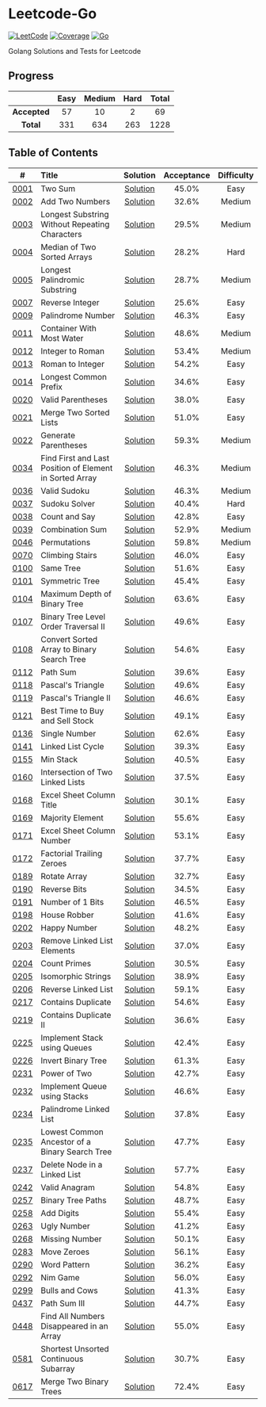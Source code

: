 # Leetcode-Go

[![LeetCode](https://img.shields.io/badge/nailo-~100000-blue)](https://leetcode.com/nailo/) [![Coverage](https://img.shields.io/badge/coverage-100%25-green)](https://github.com/nailo2c/leetcode-go/actions) [![Go](https://img.shields.io/badge/Go-1.13-orange)](https://golang.org/)

Golang Solutions and Tests for Leetcode

## Progress

|     |Easy |Medium|Hard|Total|
|:---:|:---:|:---:|:---:|:---:|
|**Accepted**|57 |10  |2  |69  |
|**Total**   |331|634|263|1228|

## Table of Contents

|#|Title|Solution|Acceptance|Difficulty|
|:-:|:-|:-: | :-: | :-: |
|[0001](https://leetcode.com/problems/two-sum/)| Two Sum | [Solution](./problems/0001_Two_Sum/two_sum.go) | 45.0% | Easy |
|[0002](https://leetcode.com/problems/add-two-numbers/)| Add Two Numbers | [Solution](./problems/0002_Add_Two_Numbers/add_two_numbers.go) | 32.6% | Medium |
|[0003](https://leetcode.com/problems/longest-substring-without-repeating-characters/)| Longest Substring Without Repeating Characters | [Solution](./problems/0003_Longest_Substring_Without_Repeating_Characters/longest_substring_without_repeating_characters.go) | 29.5% | Medium |
|[0004](https://leetcode.com/problems/median-of-two-sorted-arrays/)| Median of Two Sorted Arrays | [Solution](./problems/0004_Median_of_Two_Sorted_Arrays/median_of_two_sorted_arrays.go) | 28.2% | Hard |
|[0005](https://leetcode.com/problems/longest-palindromic-substring/)| Longest Palindromic Substring | [Solution](./problems/0005_Longest_Palindromic_Substring/longest_palindromic_substring.go) | 28.7% | Medium |
|[0007](https://leetcode.com/problems/reverse-integer/)| Reverse Integer | [Solution](./problems/0007_Reverse_Integer/reverse_integer.go) | 25.6% | Easy |
|[0009](https://leetcode.com/problems/palindrome-number/)| Palindrome Number | [Solution](./problems/0009_Palindrome_Number/palindrome_number.go) | 46.3% | Easy |
|[0011](https://leetcode.com/problems/container-with-most-water/)| Container With Most Water | [Solution](./problems/0011_Container_With_Most_Water/container_with_most_water.go) | 48.6% | Medium |
|[0012](https://leetcode.com/problems/integer-to-roman/)| Integer to Roman | [Solution](./problems/0012_Integer_to_Roman/integer_to_roman.go) | 53.4% | Medium |
|[0013](https://leetcode.com/problems/roman-to-integer/)| Roman to Integer | [Solution](./problems/0013_Roman_to_Integer/roman_to_integer.go) | 54.2% | Easy |
|[0014](https://leetcode.com/problems/longest-common-prefix/)| Longest Common Prefix | [Solution](./problems/0014_Longest_Common_Prefix/longest_common_prefix.go) | 34.6% | Easy |
|[0020](https://leetcode.com/problems/valid-parentheses/)| Valid Parentheses | [Solution](./problems/0020_Valid_Parentheses/valid_parentheses.go) | 38.0% | Easy |
|[0021](https://leetcode.com/problems/merge-two-sorted-lists/)| Merge Two Sorted Lists | [Solution](./problems/0021_Merge_Two_Sorted_Lists/merge_two_sorted_lists.go) | 51.0% | Easy |
|[0022](https://leetcode.com/problems/generate-parentheses/)| Generate Parentheses | [Solution](./problems/0022_Generate_Parentheses/generate_parentheses.go) | 59.3% | Medium |
|[0034](https://leetcode.com/problems/find-first-and-last-position-of-element-in-sorted-array/)| Find First and Last Position of Element in Sorted Array | [Solution](./problems/0034_Find_First_and_Last_Position_of_Element_in_Sorted_Array/find_first_and_last_position_of_element_in_sorted_array.go) | 46.3% | Medium |
|[0036](https://leetcode.com/problems/valid-sudoku)| Valid Sudoku | [Solution](./problems/0036_Valid_Sudoku/valid_sudoku.go) | 46.3% | Medium |
|[0037](https://leetcode.com/problems/sudoku-solver)| Sudoku Solver | [Solution](./problems/0037_Sudoku_Solver/sudoku_solver.go) | 40.4% | Hard |
|[0038](https://leetcode.com/problems/count-and-say)| Count and Say | [Solution](./problems/0038_Count_and_Say/count_and_say.go) | 42.8% | Easy |
|[0039](https://leetcode.com/problems/combination-sum/)| Combination Sum | [Solution](./problems/0039_Combination_Sum/combination_sum.go) | 52.9% | Medium |
|[0046](https://leetcode.com/problems/permutations/)| Permutations | [Solution](./problems/0046_Permutations/permutations.go) | 59.8% | Medium |
|[0070](https://leetcode.com/problems/climbing-stairs/)| Climbing Stairs | [Solution](./problems/0070_Climbing_Stairs/climbing_stairs.go) | 46.0% | Easy |
|[0100](https://leetcode.com/problems/same-tree)| Same Tree | [Solution](./problems/0100_Same_Tree/same_tree.go) | 51.6% | Easy |
|[0101](https://leetcode.com/problems/symmetric-tree)| Symmetric Tree | [Solution](./problems/0101_Symmetic_Tree/symmetric_tree.go) | 45.4% | Easy |
|[0104](https://leetcode.com/problems/maximum-depth-of-binary-tree)| Maximum Depth of Binary Tree | [Solution](./problems/0104_Maximum_Depth_of_Binary_Tree/maximum_depth_of_binary_tree.go) | 63.6% | Easy |
|[0107](https://leetcode.com/problems/binary-tree-level-order-traversal-ii)| Binary Tree Level Order Traversal II | [Solution](./problems/0107_Binary_Tree_Level_Order_Traversal_II/binary_tree_level_order_traversal_ii.go) | 49.6% | Easy |
|[0108](https://leetcode.com/problems/path-sum/)| Convert Sorted Array to Binary Search Tree | [Solution](./problems/0108_Convert_Sorted_Array_to_Binary_Search_Tree/convert_sorted_array_to_binary_search_tree.go) | 54.6% | Easy |
|[0112](https://leetcode.com/problems/path-sum/)| Path Sum | [Solution](./problems/0112_Path_Sum/path_sum.go) | 39.6% | Easy |
|[0118](https://leetcode.com/problems/pascals-triangle/)| Pascal's Triangle | [Solution](./problems/0118_Pascals_Triangle/pascals_triangle.go) | 49.6% | Easy |
|[0119](https://leetcode.com/problems/pascals-triangle-ii/)| Pascal's Triangle II | [Solution](./problems/0119_Pascals_Triangle_II/pascals_triangle_ii.go) | 46.6% | Easy |
|[0121](https://leetcode.com/problems/best-time-to-buy-and-sell-stock)| Best Time to Buy and Sell Stock | [Solution](./problems/0121_Best_Time_to_Buy_and_Sell_Stock/best_time_to_buy_and_sell_stock.go) | 49.1% | Easy |
|[0136](https://leetcode.com/problems/single-number)| Single Number | [Solution](./problems/0136_Single_Number/single_number.go) | 62.6% | Easy |
|[0141](https://leetcode.com/problems/linked-list-cycle)| Linked List Cycle | [Solution](./problems/0141_Linked_List_Cycle/linked_list_cycle.go) | 39.3% | Easy |
|[0155](https://leetcode.com/problems/min-stack)| Min Stack | [Solution](./problems/0155_Min_Stack/min_stack.go) | 40.5% | Easy |
|[0160](https://leetcode.com/problems/intersection-of-two-linked-lists/)| Intersection of Two Linked Lists | [Solution](./problems/0160_Intersection_of_Two_Linked_Lists/intersection_of_two_linked_lists.go) | 37.5% | Easy |
|[0168](https://leetcode.com/problems/excel-sheet-column-title)| Excel Sheet Column Title | [Solution](./problems/0168_Excel_Sheet_Column_Title/excel_sheet_column_title.go) | 30.1% | Easy |
|[0169](https://leetcode.com/problems/majority-element/)| Majority Element | [Solution](./problems/0169_Majority_Element/majority_element.go) | 55.6% | Easy |
|[0171](https://leetcode.com/problems/excel-sheet-column-number)| Excel Sheet Column Number | [Solution](./problems/0171_Excel_Sheet_Column_Number/excel_sheet_column_number.go) | 53.1% | Easy |
|[0172](https://leetcode.com/problems/factorial-trailing-zeroes)| Factorial Trailing Zeroes | [Solution](./problems/0172_Factorial_Trailing_Zeroes/factorial_trailing_zeroes.go) | 37.7% | Easy |
|[0189](https://leetcode.com/problems/rotate-array)| Rotate Array | [Solution](./problems/0189_Rotate_Array/rotate_array.go) | 32.7% | Easy |
|[0190](https://leetcode.com/problems/reverse-bits)| Reverse Bits | [Solution](./problems/0190_Reverse_Bits/reverse_bits.go) | 34.5% | Easy |
|[0191](https://leetcode.com/problems/number-of-1-bits)| Number of 1 Bits | [Solution](./problems/0191_Number_of_1_Bits/number_of_1_bits.go) | 46.5% | Easy |
|[0198](https://leetcode.com/problems/house-robber)| House Robber | [Solution](./problems/0198_House_Robber/house_robber.go) | 41.6% | Easy |
|[0202](https://leetcode.com/problems/happy-number)| Happy Number | [Solution](./problems/0202_Happy_Number/happy_number.go) | 48.2% | Easy |
|[0203](https://leetcode.com/problems/remove-linked-list-elements/)| Remove Linked List Elements | [Solution](./problems/0203_Remove_Linked_List_Elements/remove_linked_list_elements.go) | 37.0% | Easy |
|[0204](https://leetcode.com/problems/count-primes)| Count Primes | [Solution](./problems/0204_Count_Primes/count_primes.go) | 30.5% | Easy |
|[0205](https://leetcode.com/problems/isomorphic-strings/)| Isomorphic Strings | [Solution](./problems/0205_Isomorphic_Strings/isomorphic_strings.go) | 38.9% | Easy |
|[0206](https://leetcode.com/problems/reverse-linked-list/)| Reverse Linked List | [Solution](./problems/0206_Reverse_Linked_List/reverse_linked_list.go) | 59.1% | Easy |
|[0217](https://leetcode.com/problems/contains-duplicate/)| Contains Duplicate | [Solution](./problems/0217_Contains_Duplicate/contains_duplicate.go) | 54.6% | Easy |
|[0219](https://leetcode.com/problems/contains-duplicate-ii/)| Contains Duplicate II | [Solution](./problems/0219_Contains_Duplicate_II/contains_duplicate_ii.go) | 36.6% | Easy |
|[0225](https://leetcode.com/problems/implement-stack-using-queues/)| Implement Stack using Queues | [Solution](./problems/0225_Implement_Stack_using_Queues/implement_stack_using_queues.go) | 42.4% | Easy |
|[0226](https://leetcode.com/problems/invert-binary-tree/)| Invert Binary Tree | [Solution](./problems/0226_Invert_Binary_Tree/invert_binary_tree.go) | 61.3% | Easy |
|[0231](https://leetcode.com/problems/power-of-two/)| Power of Two | [Solution](./problems/0231_Power_of_Two/power_of_two.go) | 42.7% | Easy |
|[0232](https://leetcode.com/problems/implement-queue-using-stacks/)| Implement Queue using Stacks | [Solution](./problems/0232_Implement_Queue_using_Stacks/implement_queue_using_stacks.go) | 46.6% | Easy |
|[0234](https://leetcode.com/problems/palindrome-linked-list/)| Palindrome Linked List | [Solution](./problems/0234_Palindrome_Linked_List/palindrome_linked_list.go) | 37.8% | Easy |
|[0235](https://leetcode.com/problems/lowest-common-ancestor-of-a-binary-search-tree/)| Lowest Common Ancestor of a Binary Search Tree | [Solution](./problems/0235_Lowest_Common_Ancestor_of_a_Binary_Search_Tree/lowest_common_ancestor_of_a_binary_search_tree.go) | 47.7% | Easy |
|[0237](https://leetcode.com/problems/lowest-common-ancestor-of-a-binary-search-tree/)| Delete Node in a Linked List | [Solution](./problems/0237_Delete_Node_in_a_Linked_List/delete_node_in_a_linked_list.go) | 57.7% | Easy |
|[0242](https://leetcode.com/problems/valid-anagram/)| Valid Anagram | [Solution](./problems/0242_Valid_Anagram/valid_anagram.go) | 54.8% | Easy |
|[0257](https://leetcode.com/problems/binary-tree-paths/)| Binary Tree Paths | [Solution](./problems/0257_Binary_Tree_Paths/binary_tree_paths.go) | 48.7% | Easy |
|[0258](https://leetcode.com/problems/add-digits/)| Add Digits | [Solution](./problems/0258_Add_Digits/add_digits.go) | 55.4% | Easy |
|[0263](https://leetcode.com/problems/ugly-number/)| Ugly Number | [Solution](./problems/0263_Ugly_Number/ugly_number.go) | 41.2% | Easy |
|[0268](https://leetcode.com/problems/missing-number/)| Missing Number | [Solution](./problems/0268_Missing_Number/missing_number.go) | 50.1% | Easy |
|[0283](https://leetcode.com/problems/move-zeroes/)| Move Zeroes | [Solution](./problems/0283_Move_Zeroes/move_zeroes.go) | 56.1% | Easy |
|[0290](https://leetcode.com/problems/word-pattern/)| Word Pattern | [Solution](./problems/0290_Word_Pattern/word_pattern.go) | 36.2% | Easy |
|[0292](https://leetcode.com/problems/nim-game/)| Nim Game | [Solution](./problems/0292_Nim_Game/nim_game.go) | 56.0% | Easy |
|[0299](https://leetcode.com/problems/bulls-and-cows/)| Bulls and Cows | [Solution](./problems/0299_Bulls_and_Cows/bulls_and_cows.go) | 41.3% | Easy |
|[0437](https://leetcode.com/problems/path-sum-iii/)| Path Sum III | [Solution](./problems/0437_Path_Sum_III/path_sum_iii.go) | 44.7% | Easy |
|[0448](https://leetcode.com/problems/find-all-numbers-disappeared-in-an-array)| Find All Numbers Disappeared in an Array | [Solution](./problems/0448_Find_All_Numbers_Disappeared_in_an_Array/find_all_numbers_disappeared_in_an_array.go) | 55.0% | Easy |
|[0581](https://leetcode.com/problems/shortest-unsorted-continuous-subarray/)| Shortest Unsorted Continuous Subarray | [Solution](./problems/0581_Shortest_Unsorted_Continuous_Subarray/shortest_unsorted_continuous_subarray.go) | 30.7% | Easy |
|[0617](https://leetcode.com/problems/merge-two-binary-trees/)| Merge Two Binary Trees | [Solution](./problems/0617_Merge_Two_Binary_Trees/merge_two_binary_trees.go) | 72.4% | Easy |